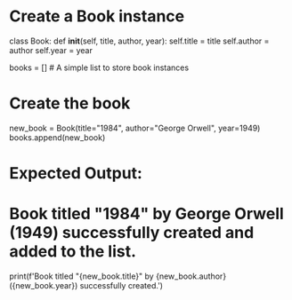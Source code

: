 # Create a Book instance
class Book:
    def __init__(self, title, author, year):
        self.title = title
        self.author = author
        self.year = year

books = []  # A simple list to store book instances

# Create the book
new_book = Book(title="1984", author="George Orwell", year=1949)
books.append(new_book)

# Expected Output:
# Book titled "1984" by George Orwell (1949) successfully created and added to the list.
print(f'Book titled "{new_book.title}" by {new_book.author} ({new_book.year}) successfully created.')
